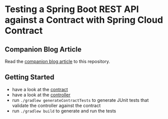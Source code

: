 # Testing a Spring Boot REST API against a Contract with Spring Cloud Contract

## Companion Blog Article
Read the [companion blog article](https://reflectoring.io/consumer-driven-contract-provider-spring-cloud-contract/) to this repository.

## Getting Started

* have a look at the [contract](src/test/resources/contracts/userservice)
* have a look at the [controller](src/main/java/io/reflectoring/UserController.java)
* run `./gradlew generateContractTests` to generate JUnit tests that validate the controller against the contract
* run `./gradlew build` to generate and run the tests
